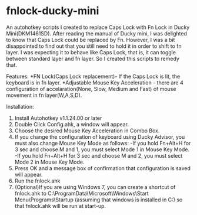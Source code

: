 # fnlock-ducky-mini
An autohotkey scripts I created to replace Caps Lock with Fn Lock in Ducky Mini(DKM1461SD). After reading the manual of Ducky mini, I was delighted to know that Caps Lock could be replaced by Fn. However, I was a bit disappointed to find out that you still need to hold it in order to shift to fn layer. I was expecting it to behave like Caps Lock, that is, it can toggle between standard layer and fn layer. So I created this scripts to remedy that.

Features:
	*FN Lock(Caps Lock replacement)- If the Caps Lock is lit, the keyboard is in fn layer.
	*Adjustable Mouse Key Acceleration - there are 4 configuration of accelaration(None, Slow, Medium and Fast) of mouse movement in fn layer(W,A,S,D).

Installation:

1. Install Autohotkey v1.1.24.00 or later
2. Double Click Config.ahk, a window will appear. 
3. Choose the desired Mouse Key Acceleration in Combo Box. 
4. If you change the configuration of keyboard using Ducky Advisor, you must also change Mouse Key Mode as follows:
	-If you hold Fn+Alt+H for 3 sec and choose M and 1, you must select Mode 1 in Mouse Key Mode.
	-If you hold Fn+Alt+H for 3 sec and choose M and 2, you must select Mode 2 in Mouse Key Mode.
5. Press OK and a message box of confirmation that configuration is saved will appear.
6. Run the fnlock.ahk
7. (Optional)If you are using Windows 7, you can create a shortcut of fnlock.ahk to C:\ProgramData\Microsoft\Windows\Start Menu\Programs\Startup (assuming that windows is installed in C:) so that fnlock.ahk will be run at start-up.
